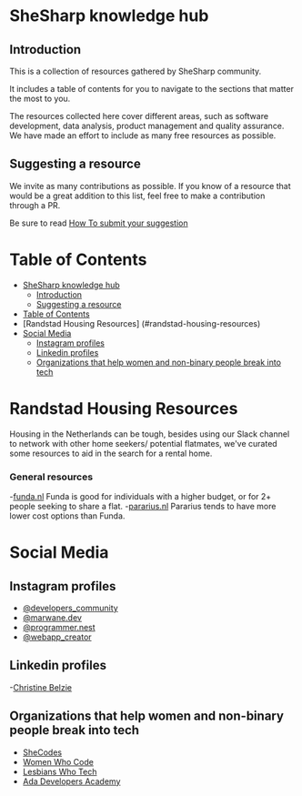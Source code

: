 # SheSharp knowledge hub

## Introduction

This is a collection of resources gathered by SheSharp community.

It includes a table of contents for you to navigate to the sections that matter the most to you.

The resources collected here cover different areas, such as software development, data analysis, product management and quality assurance.
We have made an effort to include as many free resources as possible.

## Suggesting a resource

We invite as many contributions as possible. If you know of a resource that would be a great addition to this list, feel free to make a contribution through a PR.

Be sure to read [How To submit your suggestion](./how-to/submit-your-suggestion.md)

# Table of Contents

- [SheSharp knowledge hub](#shesharp-knowledge-hub)
  - [Introduction](#introduction)
  - [Suggesting a resource](#suggesting-a-resource)
- [Table of Contents](#table-of-contents)
- [Randstad Housing Resources] (#randstad-housing-resources)
- [Social Media](#social-media)
  - [Instagram profiles](#instagram-profiles)
  - [Linkedin profiles](#linkedin-profiles)
  - [Organizations that help women and non-binary people break into tech](#organizations-that-help-women-and-non-binary-people-break-into-tech)

# Randstad Housing Resources
  Housing in the Netherlands can be tough, besides using our Slack channel to network with other home seekers/ potential flatmates, we've curated some resources to aid in the search for a rental home.

  ### General resources
  -[funda.nl](https://www.funda.nl)
  Funda is good for individuals with a higher budget, or for 2+ people seeking to share a flat.
  -[pararius.nl](https://www.pararius.nl)
  Pararius tends to have more lower cost options than Funda.

# Social Media

## Instagram profiles

- [@developers_community](https://www.instagram.com/developers_community_._/)
- [@marwane.dev](https://www.instagram.com/marwane.dev/)
- [@programmer.nest](https://www.instagram.com/programmer.nest/)
- [@webapp_creator](https://www.instagram.com/webapp_creator/)

## Linkedin profiles 
-[Christine Belzie](https://www.linkedin.com/in/christinebelzie)

## Organizations that help women and non-binary people break into tech

- [SheCodes](https://www.shecodes.io)
- [Women Who Code](https://womenwhocode.com)
- [Lesbians Who Tech](https://lesbianswhotech.org)
- [Ada Developers Academy](https://adadevelopersacademy.org)
  
  
